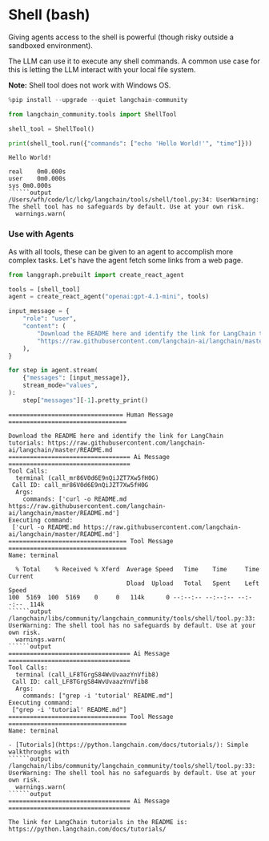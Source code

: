 # Shell (bash)

Giving agents access to the shell is powerful (though risky outside a sandboxed environment).

The LLM can use it to execute any shell commands. A common use case for this is letting the LLM interact with your local file system.

**Note:** Shell tool does not work with Windows OS.


```python
%pip install --upgrade --quiet langchain-community
```


```python
from langchain_community.tools import ShellTool

shell_tool = ShellTool()
```


```python
print(shell_tool.run({"commands": ["echo 'Hello World!'", "time"]}))
```
```output
Hello World!

real	0m0.000s
user	0m0.000s
sys	0m0.000s
``````output
/Users/wfh/code/lc/lckg/langchain/tools/shell/tool.py:34: UserWarning: The shell tool has no safeguards by default. Use at your own risk.
  warnings.warn(
```
### Use with Agents

As with all tools, these can be given to an agent to accomplish more complex tasks. Let's have the agent fetch some links from a web page.


```python
from langgraph.prebuilt import create_react_agent

tools = [shell_tool]
agent = create_react_agent("openai:gpt-4.1-mini", tools)

input_message = {
    "role": "user",
    "content": (
        "Download the README here and identify the link for LangChain tutorials: "
        "https://raw.githubusercontent.com/langchain-ai/langchain/master/README.md"
    ),
}

for step in agent.stream(
    {"messages": [input_message]},
    stream_mode="values",
):
    step["messages"][-1].pretty_print()
```
```output
================================ Human Message =================================

Download the README here and identify the link for LangChain tutorials: https://raw.githubusercontent.com/langchain-ai/langchain/master/README.md
================================== Ai Message ==================================
Tool Calls:
  terminal (call_mr86V0d6E9nQiJZT7Xw5fH0G)
 Call ID: call_mr86V0d6E9nQiJZT7Xw5fH0G
  Args:
    commands: ['curl -o README.md https://raw.githubusercontent.com/langchain-ai/langchain/master/README.md']
Executing command:
 ['curl -o README.md https://raw.githubusercontent.com/langchain-ai/langchain/master/README.md']
================================= Tool Message =================================
Name: terminal

  % Total    % Received % Xferd  Average Speed   Time    Time     Time  Current
                                 Dload  Upload   Total   Spent    Left  Speed
100  5169  100  5169    0     0   114k      0 --:--:-- --:--:-- --:--:--  114k
``````output
/langchain/libs/community/langchain_community/tools/shell/tool.py:33: UserWarning: The shell tool has no safeguards by default. Use at your own risk.
  warnings.warn(
``````output
================================== Ai Message ==================================
Tool Calls:
  terminal (call_LF8TGrgS84WvUvaazYnVfib8)
 Call ID: call_LF8TGrgS84WvUvaazYnVfib8
  Args:
    commands: ["grep -i 'tutorial' README.md"]
Executing command:
 ["grep -i 'tutorial' README.md"]
================================= Tool Message =================================
Name: terminal

- [Tutorials](https://python.langchain.com/docs/tutorials/): Simple walkthroughs with
``````output
/langchain/libs/community/langchain_community/tools/shell/tool.py:33: UserWarning: The shell tool has no safeguards by default. Use at your own risk.
  warnings.warn(
``````output
================================== Ai Message ==================================

The link for LangChain tutorials in the README is: https://python.langchain.com/docs/tutorials/
```

```python

```
